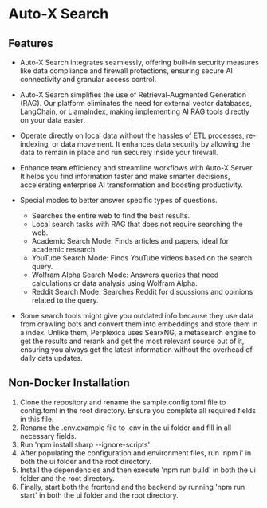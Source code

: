 # Auto-X Search

## Features
- Auto-X Search integrates seamlessly, offering built-in security measures like data compliance and firewall protections, ensuring secure AI connectivity and granular access control.

- Auto-X Search simplifies the use of Retrieval-Augmented Generation (RAG). Our platform eliminates the need for external vector databases, LangChain, or LlamaIndex, making implementing AI RAG tools directly on your data easier.

- Operate directly on local data without the hassles of ETL processes, re-indexing, or data movement. It enhances data security by allowing the data to remain in place and run securely inside your firewall.

- Enhance team efficiency and streamline workflows with Auto-X Server. It helps you find information faster and make smarter decisions, accelerating enterprise AI transformation and boosting productivity.

- Special modes to better answer specific types of questions.
    - Searches the entire web to find the best results.
    - Local search tasks with RAG that does not require searching the web.
    - Academic Search Mode: Finds articles and papers, ideal for academic research.
    - YouTube Search Mode: Finds YouTube videos based on the search query.
    - Wolfram Alpha Search Mode: Answers queries that need calculations or data analysis using Wolfram Alpha.
    - Reddit Search Mode: Searches Reddit for discussions and opinions related to the query.
- Some search tools might give you outdated info because they use data from crawling bots and convert them into embeddings and store them in a index. Unlike them, Perplexica uses SearxNG, a metasearch engine to get the results and rerank and get the most relevant source out of it, ensuring you always get the latest information without the overhead of daily data updates.

## Non-Docker Installation
1. Clone the repository and rename the sample.config.toml file to config.toml in the root directory. Ensure you complete all required fields in this file.
2. Rename the .env.example file to .env in the ui folder and fill in all necessary fields.
3. Run 'npm install sharp --ignore-scripts'
4. After populating the configuration and environment files, run 'npm i' in both the ui folder and the root directory.
5. Install the dependencies and then execute 'npm run build' in both the ui folder and the root directory.
6. Finally, start both the frontend and the backend by running 'npm run start' in both the ui folder and the root directory.

